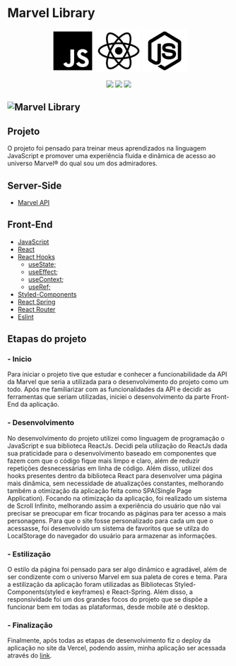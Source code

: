 # Marvel Library

<p align= 'center'>
<img src= 'public/icons/logo-javascript.svg' width = '100px' height = '100px' />
<img src= 'public/icons/logo-react.svg' width = '100px' height = '100px' />
<img src= 'public/icons/logo-nodejs.svg' width = '100px' height = '100px' />
</p>
<p align= 'center'>
  <img src= 'https://img.shields.io/apm/l/vim-mode'>
  <img src= 'https://img.shields.io/badge/prop--types-%5E15.5.4-blue'>
  <img src= 'https://img.shields.io/badge/node%40latest->%3D%206.0.0-brightgreen'>
</p>

![Marvel Library](public/images/InstantGif_2021.08.02-22.15.gif)
------------
## Projeto
O projeto foi pensado para treinar meus aprendizados na linguagem JavaScript e promover uma experiência fluida e dinâmica de acesso ao universo Marvel&reg; do qual sou um dos admiradores.

## Server-Side
- [Marvel API](developer.marvel.com/docs)

## Front-End
- [JavaScript](https://www.javascript.com)
- [React](https://pt-br.reactjs.org)
- [React Hooks](https://pt-br.reactjs.org/docs/hooks-reference.html)
  - [useState;](https://pt-br.reactjs.org/docs/hooks-reference.html#usestate)
  - [useEffect;](https://pt-br.reactjs.org/docs/hooks-reference.html#useeffect)
  - [useContext;](https://pt-br.reactjs.org/docs/hooks-reference.html#usecontext)
  - [useRef;](https://pt-br.reactjs.org/docs/hooks-reference.html#useref)
- [Styled-Components](https://styled-components.com)
- [React Spring](https://react-spring.io)
- [React Router](https://reactrouter.com)
- [Eslint](https://eslint.org)

## Etapas do projeto
### - Inicio
Para iniciar o projeto tive que estudar e conhecer a funcionabilidade da API da Marvel que seria a utilizada para o desenvolvimento do projeto como um todo. Após me familiarizar com as funcionalidades da API e decidir as ferramentas que seriam utilizadas, iniciei o desenvolvimento da parte Front-End da aplicação.
### - Desenvolvimento
No desenvolvimento do projeto utilizei como linguagem de programação o JavaScript e sua biblioteca ReactJs. Decidi pela utilização do ReactJs dada sua praticidade para o desenvolvimento baseado em componentes que fazem com que o código fique mais limpo e claro, além de reduzir repetições desnecessárias em linha de código. Além disso, utilizei dos hooks presentes dentro da biblioteca React para desenvolver uma página mais dinâmica, sem necessidade de atualizações constantes, melhorando também a otimização da aplicação feita como SPA(Single Page Application).
Focando na otimização da aplicação, foi realizado um sistema de Scroll Infinito, melhorando assim a experiência do usuário que não vai precisar se preocupar em ficar trocando as páginas para ter acesso a mais personagens.
Para que o site fosse personalizado para cada um que o acessasse, foi desenvolvido um sistema de favoritos que se utilza do LocalStorage do navegador do usuário para armazenar as informações.
### - Estilização
O estilo da página foi pensado para ser algo dinâmico e agradável, além de ser condizente com o universo Marvel em sua paleta de cores e tema. Para a estilização da aplicação foram utilizadas as Bibliotecas Styled-Components(styled e keyframes) e React-Spring. Além disso, a responsividade foi um dos grandes focos do projeto que se dispõe a funcionar bem em todas as plataformas, desde mobile até o desktop.
### - Finalização
Finalmente, após todas as etapas de desenvolvimento fiz o deploy da aplicação no site da Vercel, podendo assim, minha aplicação ser acessada através do [link](https://marvel-api-97fpw9bl7-asocezar.vercel.app).
